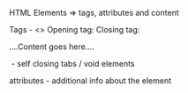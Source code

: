 HTML Elements => tags, attributes and content

Tags - <>
Opening tag: <tagname>
Closing tag: </tagname>

<p>....Content goes here....</p>

<img> - self closing tabs / void elements

attributes - additional info about the element

